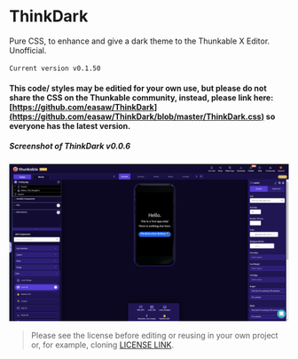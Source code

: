 # ThinkDark
Pure CSS, to enhance and give a dark theme to the Thunkable X Editor. Unofficial.

`Current version v0.1.50`

#### This code/ styles may be editied for your own use, but **please do not share the CSS on the Thunkable community**, instead, please link here: [https://github.com/easaw/ThinkDark](https://github.com/easaw/ThinkDark/blob/master/ThinkDark.css) so everyone has the latest version.

##### *Screenshot of ThinkDark v0.0.6*
![ThinkDark v0.0.6](https://github.com/easaw/ThinkDark/blob/master/ThinkDark-Theme-Designer-View-v0.0.6.png)


> Please see the license before editing or reusing in your own project or, for example, cloning [LICENSE LINK](https://github.com/easaw/ThinkDark/blob/master/LICENSE).
